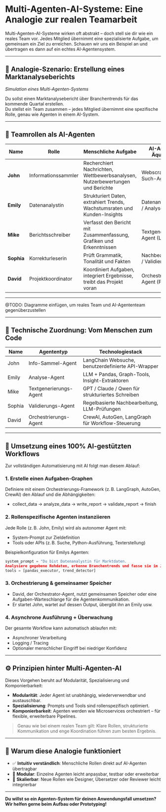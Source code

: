 # Multi-Agenten-AI-Systeme: Eine Analogie zur realen Teamarbeit

Multi-Agenten-AI-Systeme wirken oft abstrakt – doch stell sie dir wie ein reales Team vor. Jedes Mitglied übernimmt eine spezialisierte Aufgabe, um gemeinsam ein Ziel zu erreichen. Schauen wir uns ein Beispiel an und übertragen es dann auf ein echtes AI-Agentensystem.

---

## 🌟 Analogie-Szenario: Erstellung eines Marktanalyseberichts  
*Simulation eines Multi-Agenten-Systems*

Du sollst einen Marktanalysebericht über Branchentrends für das kommende Quartal erstellen.  
Du stellst ein Team zusammen – jedes Mitglied übernimmt eine spezifische Rolle, genau wie Agenten in einem AI-System.

---

## 👥 Teamrollen als AI-Agenten

| **Name**   | **Rolle**              | **Menschliche Aufgabe**                                                      | **AI-Agenten-Äquivalent**               |
|------------|------------------------|-------------------------------------------------------------------------------|------------------------------------------|
| **John**   | Informationssammler     | Recherchiert Nachrichten, Wettbewerbsanalysen, Nutzerbewertungen und Berichte | Webscraping / Such-Agent                 |
| **Emily**  | Datenanalystin          | Strukturiert Daten, extrahiert Trends, Wachstumsraten und Kunden-Insights     | Datenanalyse-LLM / Analyse-Agent         |
| **Mike**   | Berichtsschreiber       | Verfasst den Bericht mit Zusammenfassung, Grafiken und Erkenntnissen          | Textgenerierungs-Agent (LLM)             |
| **Sophia** | Korrekturleserin        | Prüft Grammatik, Tonalität und Fakten                                         | Nachbearbeitungs- / Validierungsagent    |
| **David**  | Projektkoordinator      | Koordiniert Aufgaben, integriert Ergebnisse, treibt das Projekt voran         | Orchestrierungs-Agent (Planer)           |

---

@TODO: Diagramme einfügen, um reales Team und AI-Agententeam gegenüberzustellen

---

## 🧠 Technische Zuordnung: Vom Menschen zum Code

| **Name**  | **Agententyp**            | **Technologiestack**                                 |
|-----------|---------------------------|------------------------------------------------------|
| John      | Info-Sammel-Agent         | LangChain Websuche, benutzerdefinierte API-Wrapper   |
| Emily     | Analyse-Agent             | LLM + Pandas, Graph-Tools, Insight-Extraktoren       |
| Mike      | Textgenerierungs-Agent    | GPT / Claude / Qwen für strukturiertes Schreiben     |
| Sophia    | Validierungs-Agent        | Regelbasierte Nachbearbeitung, LLM-Prüfungen         |
| David     | Orchestrierungs-Agent     | CrewAI, AutoGen, LangGraph für Workflow-Steuerung    |

---

## 🔄 Umsetzung eines 100% AI-gestützten Workflows

Zur vollständigen Automatisierung mit AI folgt man diesem Ablauf:

### 1. Erstelle einen Aufgaben-Graphen
Definiere mit einem Orchestrierungs-Framework (z. B. LangGraph, AutoGen, CrewAI) den Ablauf und die Abhängigkeiten:
- collect_data → analyze_data → write_report → validate_report → finish

### 2. Rollenspezifische Agenten instanziieren
Jede Rolle (z. B. John, Emily) wird als autonomer Agent mit:
- System-Prompt zur Zieldefinition
- Tools oder APIs (z. B. Suche, Python-Ausführung, Texterstellung)

Beispielkonfiguration für Emilys Agenten:

```python
system_prompt = "Du bist Datenanalystin für Marktdaten. 
Analysiere gegebene Rohdaten, erkenne Branchentrends und fasse sie im JSON-Format zusammen."
tools = [pandas_executor, trend_detector]
```

### 3. Orchestrierung & gemeinsamer Speicher
- David, der Orchestrator-Agent, nutzt gemeinsamen Speicher oder eine Aufgaben-Warteschlange für die Agentenkommunikation.
- Er startet John, wartet auf dessen Output, übergibt ihn an Emily usw.

### 4. Asynchrone Ausführung + Überwachung
Der gesamte Workflow kann automatisch ablaufen mit:
- Asynchroner Verarbeitung
- Logging / Tracing
- Optionaler menschlicher Eingriff bei niedriger Konfidenz

---

## ⚙️ Prinzipien hinter Multi-Agenten-AI

Dieses Vorgehen beruht auf Modularität, Spezialisierung und Komponierbarkeit:

- **Modularität**: Jeder Agent ist unabhängig, wiederverwendbar und austauschbar.
- **Spezialisierung**: Prompts und Tools sind rollenspezifisch optimiert.
- **Komponierbarkeit**: Agenten werden wie Microservices orchestriert – für flexible, erweiterbare Pipelines.

> Genau wie bei einem realen Team gilt: Klare Rollen, strukturierte Kommunikation und enge Koordination führen zum besten Ergebnis.

---

## 🎯 Warum diese Analogie funktioniert

- ✅ **Intuitiv verständlich**: Menschliche Rollen direkt auf AI-Agenten übertragbar  
- 🧩 **Modular**: Einzelne Agenten leicht anpassbar, testbar oder erweiterbar  
- 🚀 **Skalierbar**: Neue Rollen wie Designer, Übersetzer oder Reviewer leicht integrierbar  

---

**Du willst so ein Agenten-System für deinen Anwendungsfall umsetzen? Wir helfen gerne beim Aufbau oder Prototyping!**